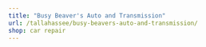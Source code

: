 ```yaml
---
title: "Busy Beaver's Auto and Transmission"
url: /tallahassee/busy-beavers-auto-and-transmission/
shop: car repair
---
```

